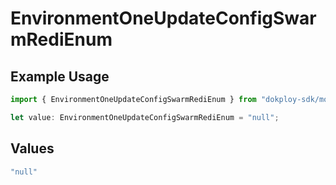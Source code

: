 # EnvironmentOneUpdateConfigSwarmRediEnum

## Example Usage

```typescript
import { EnvironmentOneUpdateConfigSwarmRediEnum } from "dokploy-sdk/models/operations";

let value: EnvironmentOneUpdateConfigSwarmRediEnum = "null";
```

## Values

```typescript
"null"
```